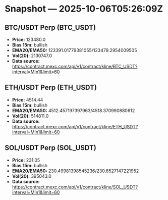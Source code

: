 # Snapshot — 2025-10-06T05:26:09Z

## BTC/USDT Perp (BTC_USDT)
- **Price:** 123480.0
- **Bias 15m:** bullish
- **EMA20/EMA50:** 123391.01779381055/123479.2954009505
- **Vol(20):** 2130747.0
- **Data source:** https://contract.mexc.com/api/v1/contract/kline/BTC_USDT?interval=Min1&limit=60

## ETH/USDT Perp (ETH_USDT)
- **Price:** 4514.44
- **Bias 15m:** bullish
- **EMA20/EMA50:** 4512.457197397963/4518.370990880612
- **Vol(20):** 514811.0
- **Data source:** https://contract.mexc.com/api/v1/contract/kline/ETH_USDT?interval=Min1&limit=60

## SOL/USDT Perp (SOL_USDT)
- **Price:** 231.05
- **Bias 15m:** bullish
- **EMA20/EMA50:** 230.49981398545236/230.6527147221952
- **Vol(20):** 395043.0
- **Data source:** https://contract.mexc.com/api/v1/contract/kline/SOL_USDT?interval=Min1&limit=60
